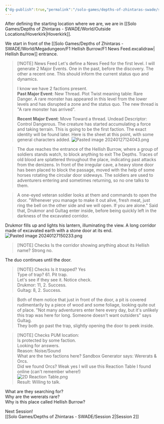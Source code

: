 ```yaml
---
{"dg-publish":true,"permalink":"/solo-games/depths-of-zhintaras-swade/session-1/"}
---
```



After defining the starting location where we are, we are in [[Solo Games/Depths of Zhintaras - SWADE/World/Outside Locations/Hoverkirk\|Hoverkirk]].

We start in front of the [[Solo Games/Depths of Zhintaras - SWADE/World/Megadungeon/F1 Hellish Burrow/F1 News Feed.excalidraw\| Hellish Burrow]] entrance.

> [!NOTE] News Feed
> Let's define a News Feed for the first level.
> I will generate 2 Major Events. One in the past, before the discovery. The other a recent one. This should inform the current status quo and dynamics.
> 
> I know we have 2 factions present.   
> **Past Major Event**: New Thread. Plot Twist meaning table: Rare Danger.
> A rare monster has appeared in this level from the lower levels and has disrupted a zone and the status quo.
> The new thread is "A rare monster has arrived".
> 
> **Recent Major Event**: Move Toward a thread.
> Undead Descriptor: Control Dangerous.
> The creature has started accumulating a force and taking terrain. This is going to be the first faction. The exact identity will be found later.
> Here is the sheet at this point, with some general characters added.
> ![Pasted image 20240127124043.png](/img/user/z_Attachments/Pasted%20image%2020240127124043.png)

> The due reaches the entrance of the Hellish Burrow, where a group of soldiers stands watch, to block anything to exit The Depths.
Traces of old blood are splattered throughout the place, indicating past attacks from the denizens. In front of the irregular cave, a heavy stone door has been placed to block the passage, moved with the help of some horses rotating the circular door sideways. 
The soldiers are used to adventurers entering and sometimes returning, so no one talks to them.

> A one-eyed veteran soldier looks at them and commands to open the door.
"Whenever you manage to make it out alive, fresh meat, just ring the bell on the other side and we will open. If you are alone."
Said that, Drukmor and Gultag enter inside, before being quickly left in the darkness of the excavated corridor.

Drukmor fills up and lights his lantern, illuminating the view. A long corridor made of excavated earth with a stone door at its end.  
![Pasted image 20240127150233.png](/img/user/z_Attachments/Pasted%20image%2020240127150233.png)

> [!NOTE] Checks
> Is the corridor showing anything about its Hellish name? Strong no.

The duo continues until the door.

> [!NOTE] Checks
> Is it trapped? Yes   
> Type of trap? 61. Pit trap.   
> Let's see if they see it. Notice check.   
> Drukmor: 11, 2. Success.   
> Gultag: 8, 2. Success. 

> Both of them notice that just in front of the door, a pit is covered rudimentarily by a piece of wood and some foliage, looking quite out of place.
> "Not many adventurers enter here every day, but it's unlikely this trap was here for long. Someone doesn't want outsiders" says Gultag.  
> They both go past the trap, slightly opening the door to peek inside.

> [!NOTE] Checks
> PUM location:  
> Is protected by some faction.  
> Looking for answers.  
> Reason: Noise/Sound  
> What are the two factions here? Sandbox Generator says: Wererats & Orcs.  
> Did we found Orcs? Weak yes
> I will use this Reaction Table I found online (can't remember where!)  
> ![2D Reaction Table.png](/img/user/z_Attachments/2D%20Reaction%20Table.png)  
> Result: Willing to talk.

What are they searching for?  
Why are the wererats rare?  
Why is this place called Hellish Burrow?  

Next Session!  
[[Solo Games/Depths of Zhintaras - SWADE/Session 2\|Session 2]]

